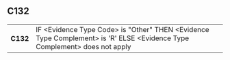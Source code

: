 ## C132
<table>
 <tr>
  <th>
   C132
  </th>
  <td>
   IF &lt;Evidence Type Code&gt; is "Other"  THEN &lt;Evidence Type Complement&gt; is 'R'  ELSE &lt;Evidence Type Complement&gt; does not apply
  </td>
 </tr>
</table>
